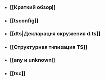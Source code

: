 - ### [[Краткий обзор]]
- ### [[tsconfig]]
- ### [[dts|Декларация окружения d.ts]]
- ### [[Структурная типизация TS]]
- ### [[any и unknown]]
- ### [[tsc]]